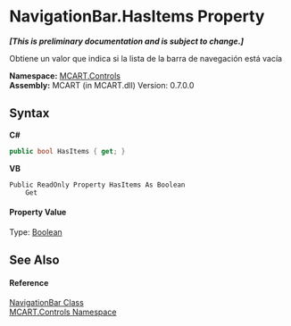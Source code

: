 # NavigationBar.HasItems Property 
 _**\[This is preliminary documentation and is subject to change.\]**_

Obtiene un valor que indica si la lista de la barra de navegación está vacía

**Namespace:**&nbsp;<a href="1c9d7a8e-81d4-838a-f87d-7379b253b6ce">MCART.Controls</a><br />**Assembly:**&nbsp;MCART (in MCART.dll) Version: 0.7.0.0

## Syntax

**C#**<br />
``` C#
public bool HasItems { get; }
```

**VB**<br />
``` VB
Public ReadOnly Property HasItems As Boolean
	Get
```


#### Property Value
Type: <a href="http://msdn2.microsoft.com/es-es/library/a28wyd50" target="_blank">Boolean</a>

## See Also


#### Reference
<a href="f8adee10-4c70-0c35-f2ea-0afdd2e92957">NavigationBar Class</a><br /><a href="1c9d7a8e-81d4-838a-f87d-7379b253b6ce">MCART.Controls Namespace</a><br />